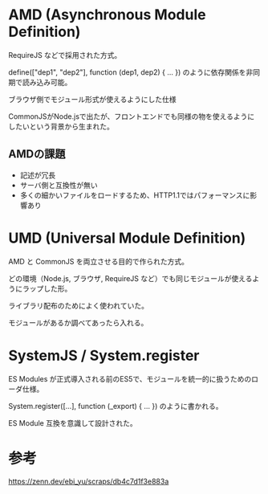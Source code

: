 # AMD (Asynchronous Module Definition)

RequireJS などで採用された方式。

define(["dep1", "dep2"], function (dep1, dep2) { ... }) のように依存関係を非同期で読み込み可能。

ブラウザ側でモジュール形式が使えるようにした仕様

CommonJSがNode.jsで出たが、フロントエンドでも同様の物を使えるようにしたいという背景から生まれた。

## AMDの課題

- 記述が冗長
- サーバ側と互換性が無い
- 多くの細かいファイルをロードするため、HTTP1.1ではパフォーマンスに影響あり

# UMD (Universal Module Definition)

AMD と CommonJS を両立させる目的で作られた方式。

どの環境（Node.js, ブラウザ, RequireJS など）でも同じモジュールが使えるようにラップした形。

ライブラリ配布のためによく使われていた。

モジュールがあるか調べてあったら入れる。

# SystemJS / System.register

ES Modules が正式導入される前のES5で、モジュールを統一的に扱うためのローダ仕様。

System.register([...], function (\_export) { ... }) のように書かれる。

ES Module 互換を意識して設計された。

# 参考

https://zenn.dev/ebi_yu/scraps/db4c7d1f3e883a
